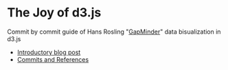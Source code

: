 # The Joy of d3.js

Commit by commit guide of Hans Rosling "[GapMinder](http://www.gapminder.org/data/)" data bisualization in d3.js

- [Introductory blog post](http://blog.new-bamboo.co.uk/2013/01/07/the-joy-of-d3-js)
- [Commits and References](https://github.com/makoto/the_joy_of_d3js/wiki)